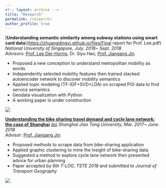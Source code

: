 ```yaml
---
<!-- layout: archive -->
title: "Research"
permalink: /research/
author_profile: true
---
```

[**Understanding semantic similarity among subway stations using smart card data**](https://zhuangdingyi.github.io/files/Final report for Prof. Lee.pdf) 
*National University of Singapore, July. 2018~ Sept. 2018*  
*Advisors*: [Prof. Lee Der-Horng](http://www.eng.nus.edu.sg/cee/people/ceeleedh/), Dr. Siyu Hao, [Prof. Jiangang Jin](http://naoce.sjtu.edu.cn/en/teachershow.aspx?info_lb=24&info_id=8&flag=2)  
  * Proposed a new conception to understand metropolitan mobility as words  
  * Independently selected mobility features then trained stacked autoencoder network to discover mobility semantics  
  * Applied topic modeling (TF-IDF+SVD+LDA) on scraped POI data to find service semantics 
  * Geodata visualization with Python 
  * A working paper is under construction  

![](http://zhuangdingyi.github.io/files/stns.gif) 

[**Understanding the bike sharing travel demand and cycle lane network: the case of Shanghai**](https://zhuangdingyi.github.io/files/2018-08-23-Pre-Bikesharing.pdf)  [doi](https://www.tandfonline.com/doi/full/10.1080/15568318.2019.1699209) 
*Shanghai Jiao Tong University, Mar. 2017~ June. 2018*  
*Advisor*: [Prof. Jiangang Jin](http://naoce.sjtu.edu.cn/en/teachershow.aspx?info_lb=24&info_id=8&flag=2)  
  * Proposed methods to scrape data from bike-sharing application  
  * Applied graphic clustering to mine the insight of bike-sharing data  
  * Suggested a method to explore cycle lane network then presented advice for urban planning  
  * Paper accepted by *6th T-LOG*, *TSTE 2018* and submitted to *Journal of Transport Geography*  

![](http://zhuangdingyi.github.io/files/geographic_barrier_titled.png) 

